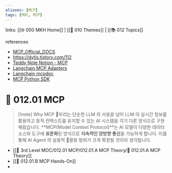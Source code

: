 ```yaml
---
aliases: [MCP]
tags: [MOC, MCP]
---
```

links: [[🌐 000 MKH Home]] | [[📖 010 Themes]] | [[📚 012 Topics]]

references
- [MCP_Official_DOCS](https://modelcontextprotocol.io/introduction)
- https://dytis.tistory.com/112
- [Teddy Note Notion - MCP](https://teddylee777.notion.site/MCP-1c424f35d129802e998de5301edf1069)
- [Langchain MCP Adapters](https://github.com/langchain-ai/langchain-mcp-adapters)
- [Langchain mcpdoc](https://github.com/langchain-ai/mcpdoc/tree/main)
- [MCP Python SDK](https://github.com/modelcontextprotocol/python-sdk)

# 📗 012.01 MCP
> [!note] Why MCP
> 우리는 단순한 LLM 의 사용을 넘어 LLM 이 실시간 정보를 활용하고 동적 컨텍스트를 유지할 수 있는 AI 시스템을 각기 다른 방식으로 구현해왔습니다. **MCP(Model Context Protocol)**는 AI 모델이 다양한 데이터 소스와 도구에 **표준화**된 방식으로 **지속적인 양방향 통신**을 가능하게 합니다. 이를 통해 AI Agent 의 실용적 활용 범위가 크게 확장될 것이라 생각됩니다.

- [[📂 3rd Level MOC/012.01 MCP/012.01.A MCP Theory/📑 012.01.A MCP Theory]]
- [[📑 012.01.B MCP Hands-On]]
- 